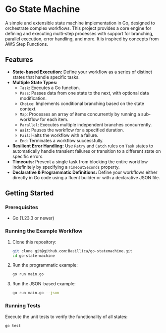 # Go State Machine

A simple and extensible state machine implementation in Go, designed to orchestrate complex workflows. This project provides a core engine for defining and executing multi-step processes with support for branching, parallel execution, error handling, and more. It is inspired by concepts from AWS Step Functions.

## Features

- **State-based Execution:** Define your workflow as a series of distinct states that handle specific tasks.
- **Multiple State Types:**
  - `Task`: Executes a Go function.
  - `Pass`: Passes data from one state to the next, with optional data modification.
  - `Choice`: Implements conditional branching based on the state context.
  - `Map`: Processes an array of items concurrently by running a sub-workflow for each item.
  - `Parallel`: Executes multiple independent branches concurrently.
  - `Wait`: Pauses the workflow for a specified duration.
  - `Fail`: Halts the workflow with a failure.
  - `End`: Terminates a workflow successfully.
- **Resilient Error Handling:** Use `Retry` and `Catch` rules on `Task` states to automatically handle transient failures or transition to a different state on specific errors.
- **Timeouts:** Prevent a single task from blocking the entire workflow indefinitely by specifying a `TimeoutSeconds` property.
- **Declarative & Programmatic Definitions:** Define your workflows either directly in Go code using a fluent builder or with a declarative JSON file.

## Getting Started

### Prerequisites

- Go (1.23.3 or newer)

### Running the Example Workflow

1.  Clone this repository:
    ```bash
    git clone git@github.com:Basillica/go-statemachine.git
    cd go-state-machine
    ```
2.  Run the programmatic example:
    ```bash
    go run main.go
    ```
3.  Run the JSON-based example:
    ```bash
    go run main.go --json
    ```

### Running Tests

Execute the unit tests to verify the functionality of all states:

```bash
go test
```
